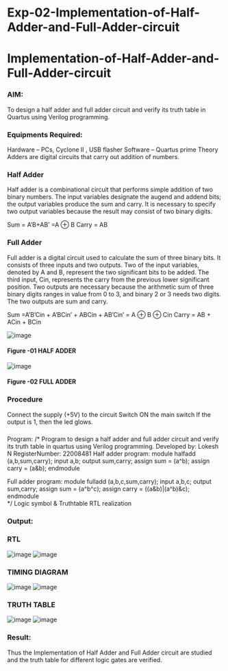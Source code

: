 # Exp-02-Implementation-of-Half-Adder-and-Full-Adder-circuit

# Implementation-of-Half-Adder-and-Full-Adder-circuit
### AIM:
To design a half adder and full adder circuit and verify its truth table in Quartus using Verilog programming.

### Equipments Required:
Hardware – PCs, Cyclone II , USB flasher
Software – Quartus prime
Theory
Adders are digital circuits that carry out addition of numbers.

### Half Adder
Half adder is a combinational circuit that performs simple addition of two binary numbers. The input variables designate the augend and addend bits; the output variables produce the sum and carry. It is necessary to specify two output variables because the result may consist of two binary digits.

Sum = A’B+AB’ =A ⊕ B Carry = AB

### Full Adder
Full adder is a digital circuit used to calculate the sum of three binary bits. It consists of three inputs and two outputs. Two of the input variables, denoted by A and B, represent the two significant bits to be added. The third input, Cin, represents the carry from the previous lower significant position. Two outputs are necessary because the arithmetic sum of three binary digits ranges in value from 0 to 3, and binary 2 or 3 needs two digits. The two outputs are sum and carry.

Sum =A’B’Cin + A’BCin’ + ABCin + AB’Cin’ = A ⊕ B ⊕ Cin Carry = AB + ACin + BCin

 ![image](https://user-images.githubusercontent.com/36288975/163552156-a13e5a56-c638-4110-97d9-8896907c8d25.png)

#### Figure -01 HALF ADDER 


![image](https://user-images.githubusercontent.com/36288975/163552057-b3547877-6d07-45b4-b7e0-bcfebfad9e1d.png)

#### Figure -02 FULL ADDER 

### Procedure

Connect the supply (+5V) to the circuit
Switch ON the main switch
If the output is 1, then the led glows.
### 
Program:
/*
Program to design a half adder and full adder circuit and verify its truth table in quartus using Verilog programming.
Developed by: Lokesh N
RegisterNumber:  22008481
Half adder program:
module halfadd (a,b,sum,carry);
input a,b;
output sum,carry;
assign sum = (a^b);
assign carry = (a&b);
endmodule

Full adder program:
module fulladd (a,b,c,sum,carry);
input a,b,c;
output sum,carry;
assign sum = (a^b^c);
assign carry = ((a&b)|(a^b)&c);
endmodule  
*/
Logic symbol & Truthtable
RTL realization

### Output:
### RTL
![image](https://user-images.githubusercontent.com/119393019/213872889-760cde09-ab04-46ff-b3bf-c9f00cca27aa.png)
![image](https://user-images.githubusercontent.com/119393019/213872903-2ba80c0d-06dd-450b-aadd-f862dc78955f.png)

### TIMING DIAGRAM
![image](https://user-images.githubusercontent.com/119393019/213872947-7ccfe577-44ec-4b80-a3c0-60ce1702c6f3.png)
![image](https://user-images.githubusercontent.com/119393019/213872985-dc206417-0674-4ffb-af4f-35b783fd1ace.png)


### TRUTH TABLE 
![image](https://user-images.githubusercontent.com/119393019/213873012-8fda6e0e-c79c-4d26-8da3-20d6e93c2c9f.png)
![image](https://user-images.githubusercontent.com/119393019/213873032-ff5e7a81-e7a7-48f5-bc69-c551daff0326.png)

### Result:
Thus the Implementation of Half Adder and Full Adder circuit are studied and the truth table for different logic gates are verified.
